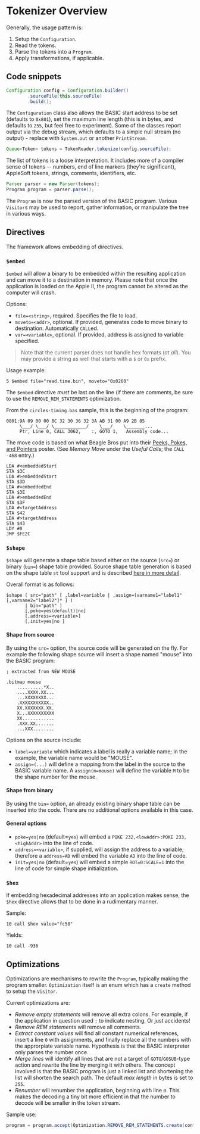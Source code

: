 # Tokenizer Overview

Generally, the usage pattern is:
1. Setup the `Configuration`.
2. Read the tokens.
3. Parse the tokens into a `Program`.
4. Apply transformations, if applicable.

## Code snippets

```java
Configuration config = Configuration.builder()
        .sourceFile(this.sourceFile)
        .build();
```

The `Configuration` class also allows the BASIC start address to be set (defaults to `0x801`), set the maximum line length (this is in bytes, and defaults to `255`, but feel free to experiment).  Some of the classes report output via the debug stream, which defaults to a simple null stream (no output) - replace with `System.out` or another `PrintStream`.

```java
Queue<Token> tokens = TokenReader.tokenize(config.sourceFile);
```

The list of tokens is a loose interpretation. It includes more of a compiler sense of tokens -- numbers, end of line markers (they're significant), AppleSoft tokens, strings, comments, identifiers, etc.

```java
Parser parser = new Parser(tokens);
Program program = parser.parse();
```

The `Program` is now the parsed version of the BASIC program.  Various `Visitor`s may be used to report, gather information, or manipulate the tree in various ways.

## Directives

The framework allows embedding of directives.

### `$embed`

`$embed` will allow a binary to be embedded within the resulting application and can move it to a destination in memory. Please note that once the application is loaded on the Apple II, the program cannot be altered as the computer will crash.  

Options:
* `file=<string>`, required. Specifies the file to load.
* `moveto=<addr>`, optional. If provided, generates code to move binary to destination. Automatically `CALL`ed.
* `var=<variable>`, optional. If provided, address is assigned to variable specified.

> Note that the current parser does not handle hex formats (_at all_). You may provide a string as well that starts with a `$` or `0x` prefix.

Usage example:

```
5 $embed file="read.time.bin", moveto="0x0260"
```

The `$embed` directive _must_ be last on the line (if there are comments, be sure to use the `REMOVE_REM_STATEMENTS` optimization.

From the `circles-timing.bas` sample, this is the beginning of the program:

```
0801:9A 09 00 00 8C 32 30 36 32 3A AB 31 00 A9 2B 85
     \___/ \___/ \____________/    \___/    \_______...
     Ptr, Line 0, CALL 3062,    :, GOTO 1,   Assembly code...     
``` 

The move code is based on what Beagle Bros put into their [Peeks, Pokes, and Pointers](https://beagle.applearchives.com/Posters/Poster%202.pdf) poster.  (See _Memory Move_ under the *Useful Calls*; the `CALL -468` entry.)

```
LDA #<embeddedStart
STA $3C
LDA #>embeddedStart
STA $3D
LDA #<embeddedEnd
STA $3E
LDA #>embeddedEnd
STA $3F
LDA #<targetAddress
STA $42
LDA #>targetAddress
STA $43
LDY #0
JMP $FE2C
```

### `$shape`

`$shape` will generate a shape table based either on the source (`src=`) or binary (`bin=`) shape table provided. Source shape table generation is based on the shape table `st` tool support and is described [here in more detail](README-SHAPES.md).

Overall format is as follows:

```
$shape ( src="path" [ ,label=variable | ,assign=(varname1="label1" [,varname2="label2"]* ] ) 
       | bin="path" )
       [,poke=yes(default)|no]
       [,address=<variable>] 
       [,init=yes|no ]
```

#### Shape from source

By using the `src=` option, the source code will be generated on the fly.  For example the following shape source will insert a shape named "mouse" into the BASIC program:

```
; extracted from NEW MOUSE

.bitmap mouse
    ..........*X..  
    ....XXXX.XX...  
    ...XXXXXXXX...  
    .XXXXXXXXXXX..  
    XX.XXXXXXX.XX.  
    X...XXXXXXXXXX  
    XX............  
    .XXX.XX.......  
    ...XXX........  
```

Options on the source include:
* `label=variable` which indicates a label is really a variable name; in the example, the variable name would be "MOUSE".
* `assign=(...)` will define a mapping from the label in the source to the BASIC variable name.  A `assign(m=mouse)` will define the variable `M` to be the shape number for the mouse.

#### Shape from binary

By using the `bin=` option, an already existing binary shape table can be inserted into the code.  There are no additional options available in this case.

#### General options

* `poke=yes|no` (default=`yes`) will embed a `POKE 232,<lowAddr>:POKE 233,<highAddr>` into the line of code.
* `address=<variable>`, if supplied, will assign the address to a variable; therefore a `address=AD` will embed the variable `AD` into the line of code.
* `init=yes|no` (default=`yes`) will embed a simple `ROT=0:SCALE=1` into the line of code for simple shape initialization.

### `$hex`

If embedding hexadecimal addresses into an application makes sense, the `$hex` directive allows that to be done in a rudimentary manner.

Sample:

```
10 call $hex value="fc58"
```

Yields:

```
10 call -936
```

## Optimizations

Optimizations are mechanisms to rewrite the `Program`, typically making the program smaller. `Optimization` itself is an enum which has a `create` method to setup the `Visitor`.

Current optimizations are:
* _Remove empty statements_ will remove all extra colons.  For example, if the application in question used `:` to indicate nesting. Or just accidents!
* _Remove REM statements_ will remove all comments.
* _Extract constant values_ will find all constant numerical references, insert a line `0` with assignments, and finally replace all the numbers with the approrpiate variable name. Hypothesis is that the BASIC interpreter only parses the number once.
* _Merge lines_ will identify all lines that are not a target of `GOTO`/`GOSUB`-type action and rewrite the line by merging it with others.  The concept involved is that the BASIC program is just a linked list and shortening the list will shorten the search path.  The default *max length* in bytes is set to `255`. 
* _Renumber_ will renumber the application, beginning with line `0`. This makes the decoding a tiny bit more efficient in that the number to decode will be smaller in the token stream.

Sample use:

```java
program = program.accept(Optimization.REMOVE_REM_STATEMENTS.create(config));
```
